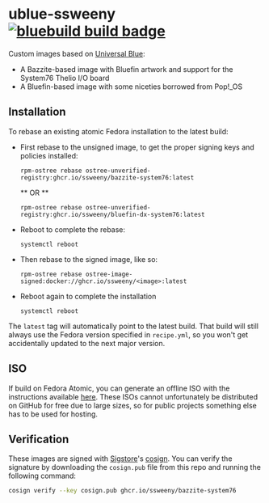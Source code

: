 # ublue-ssweeny &nbsp; [![bluebuild build badge](https://github.com/ssweeny/ublue-ssweeny/actions/workflows/build.yml/badge.svg)](https://github.com/ssweeny/ublue-ssweeny/actions/workflows/build.yml)
Custom images based on [Universal Blue](https://universal-blue.org/):

* A Bazzite-based image with Bluefin artwork and support for the System76 Thelio I/O board
* A Bluefin-based image with some niceties borrowed from Pop!_OS

## Installation

To rebase an existing atomic Fedora installation to the latest build:

- First rebase to the unsigned image, to get the proper signing keys and policies installed:
  ```
  rpm-ostree rebase ostree-unverified-registry:ghcr.io/ssweeny/bazzite-system76:latest
  ```
  ** OR **
  ```
  rpm-ostree rebase ostree-unverified-registry:ghcr.io/ssweeny/bluefin-dx-system76:latest
  ```
- Reboot to complete the rebase:
  ```
  systemctl reboot
  ```
- Then rebase to the signed image, like so:
  ```
  rpm-ostree rebase ostree-image-signed:docker://ghcr.io/ssweeny/<image>:latest
  ```
- Reboot again to complete the installation
  ```
  systemctl reboot
  ```

The `latest` tag will automatically point to the latest build. That build will still always use the Fedora version specified in `recipe.yml`, so you won't get accidentally updated to the next major version.

## ISO

If build on Fedora Atomic, you can generate an offline ISO with the instructions available [here](https://blue-build.org/learn/universal-blue/#fresh-install-from-an-iso). These ISOs cannot unfortunately be distributed on GitHub for free due to large sizes, so for public projects something else has to be used for hosting.

## Verification

These images are signed with [Sigstore](https://www.sigstore.dev/)'s [cosign](https://github.com/sigstore/cosign). You can verify the signature by downloading the `cosign.pub` file from this repo and running the following command:

```bash
cosign verify --key cosign.pub ghcr.io/ssweeny/bazzite-system76
```
